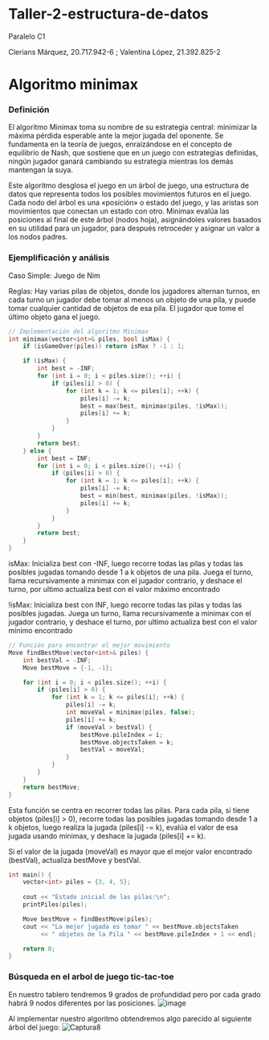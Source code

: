 # Taller-2-estructura-de-datos

Paralelo C1

Clerians Márquez, 20.717.942-6 ; Valentina López, 21.392.825-2

Algoritmo minimax
====

### Definición

El algoritmo Minimax toma su nombre de su estrategia central: minimizar la máxima pérdida esperable ante la mejor jugada del oponente. Se fundamenta en la teoría de juegos, enraizándose en el concepto de equilibrio de Nash, que sostiene que en un juego con estrategias definidas, ningún jugador ganará cambiando su estrategia mientras los demás mantengan la suya.

Este algoritmo desglosa el juego en un árbol de juego, una estructura de datos que representa todos los posibles movimientos futuros en el juego. Cada nodo del árbol es una «posición» o estado del juego, y las aristas son movimientos que conectan un estado con otro. Minimax evalúa las posiciones al final de este árbol (nodos hoja), asignándoles valores basados en su utilidad para un jugador, para después retroceder y asignar un valor a los nodos padres.


### Ejemplificación y análisis

Caso Simple: Juego de Nim


Reglas: Hay varias pilas de objetos, donde los jugadores alternan turnos, en cada turno un jugador debe tomar al menos un objeto de una pila, y puede tomar cualquier cantidad de objetos de esa pila. El jugador que tome el último objeto gana el juego.



```c++
// Implementación del algoritmo Minimax
int minimax(vector<int>& piles, bool isMax) {
    if (isGameOver(piles)) return isMax ? -1 : 1;

    if (isMax) {
        int best = -INF;
        for (int i = 0; i < piles.size(); ++i) {
            if (piles[i] > 0) {
                for (int k = 1; k <= piles[i]; ++k) {
                    piles[i] -= k;
                    best = max(best, minimax(piles, !isMax));
                    piles[i] += k;
                }
            }
        }
        return best;
    } else {
        int best = INF;
        for (int i = 0; i < piles.size(); ++i) {
            if (piles[i] > 0) {
                for (int k = 1; k <= piles[i]; ++k) {
                    piles[i] -= k;
                    best = min(best, minimax(piles, !isMax));
                    piles[i] += k;
                }
            }
        }
        return best;
    }
}
```

isMax: Inicializa best con -INF, luego recorre todas las pilas y todas las posibles jugadas tomando desde 1 a k objetos de una pila. Juega el turno, llama recursivamente a minimax con el jugador contrario, y deshace el turno, por ultimo actualiza best con el valor máximo encontrado

!isMax: Inicializa best con INF, luego recorre todas las pilas y todas las posibles jugadas. Juega un turno, llama recursivamente a minimax con el jugador contrario, y deshace el turno, por ultimo actualiza best con el valor mínimo encontrado
```c++
// Función para encontrar el mejor movimiento
Move findBestMove(vector<int>& piles) {
    int bestVal = -INF;
    Move bestMove = {-1, -1};

    for (int i = 0; i < piles.size(); ++i) {
        if (piles[i] > 0) {
            for (int k = 1; k <= piles[i]; ++k) {
                piles[i] -= k;
                int moveVal = minimax(piles, false);
                piles[i] += k;
                if (moveVal > bestVal) {
                    bestMove.pileIndex = i;
                    bestMove.objectsTaken = k;
                    bestVal = moveVal;
                }
            }
        }
    }
    return bestMove;
}
```
Esta función se centra en recorrer todas las pilas. Para cada pila, si tiene objetos (piles[i] > 0), recorre todas las posibles jugadas tomando desde 1 a k objetos, luego realiza la jugada (piles[i] -= k), evalúa el valor de esa jugada usando minimax, y deshace la jugada (piles[i] += k).


Si el valor de la jugada (moveVal) es mayor que el mejor valor encontrado (bestVal), actualiza bestMove y bestVal.
```c++
int main() {
    vector<int> piles = {3, 4, 5};
    
    cout << "Estado inicial de las pilas:\n";
    printPiles(piles);

    Move bestMove = findBestMove(piles);
    cout << "La mejor jugada es tomar " << bestMove.objectsTaken 
         << " objetos de la Pila " << bestMove.pileIndex + 1 << endl;

    return 0;
}

```

### Búsqueda en el arbol de juego tic-tac-toe

En nuestro tablero tendremos 9 grados de profundidad pero por cada grado habrá 9 nodos diferentes por las posiciones.
![image](https://github.com/user-attachments/assets/8a521007-8ad2-435e-81c2-1ebaab419d80)

Al implementar nuestro algoritmo obtendremos algo parecido al siguiente árbol del juego:
![Captura8](https://github.com/user-attachments/assets/a60ebfb8-e84f-475c-9355-51ce9e2e6fd4)


